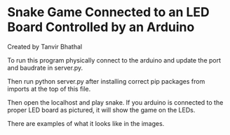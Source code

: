 # Snake Game Connected to an LED Board Controlled by an Arduino

Created by Tanvir Bhathal

To run this program physically connect to the arduino and update the port and baudrate in server.py.

Then run python server.py after installing correct pip packages from imports at the top of this file.

Then open the localhost and play snake. If you arduino is connected to the proper LED board as pictured, it will show the game on the LEDs.

There are examples of what it looks like in the images.
